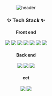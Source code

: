 <div align=center>
  
  ![header](https://capsule-render.vercel.app/api?type=waving&color=auto&height=300&section=header&text=Welcome&fontSize=90)
  
  ### ✨ Tech Stack ✨

  #### Front end
  <a><img src="https://img.shields.io/badge/HTML5-E34F26?style=flat-square&logo=HTML5&logoColor=white"/></a>
  <a><img src="https://img.shields.io/badge/CSS3-1572B6?style=flat-square&logo=CSS3&logoColor=white"/></a>
  <a><img src="https://img.shields.io/badge/JypeScript-F7DF1E?style=flat-square&logo=JavaScript&logoColor=white"/></a>
  <a><img src="https://img.shields.io/badge/Typescript-3178C6?style=flat-square&logo=Typescript&logoColor=white"/></a>
  <a><img src="https://img.shields.io/badge/Vue.js-4FC08D?style=flat-square&logo=Vue.js&logoColor=white"/></a>
  <a><img src="https://img.shields.io/badge/React-61DAFB?style=flat-square&logo=React&logoColor=white"/></a>
  <a><img src="https://img.shields.io/badge/Next.js-000000?style=flat-square&logo=Next.js&logoColor=white"/></a>

  #### Back end
  <a><img src="https://img.shields.io/badge/Python-3776AB?style=flat-square&logo=Python&logoColor=white"/></a>
  <a><img src="https://img.shields.io/badge/Django-092E20?style=flat-square&logo=Django&logoColor=white"/></a>
  <a><img src="https://img.shields.io/badge/Java-007396?style=flat-square&logo=Java&logoColor=white"/></a>


  #### ect
  <a><img src="https://img.shields.io/badge/Git-F05032?style=flat-square&logo=Git&logoColor=white"/></a>
  <a><img src="https://img.shields.io/badge/Jira-0052CC?style=flat-square&logo=Jira&logoColor=white"/></a>
  
<div/>



<!--
**smingi/smingi** is a ✨ _special_ ✨ repository because its `README.md` (this file) appears on your GitHub profile.

Here are some ideas to get you started:

- 🔭 I’m currently working on ...
- 🌱 I’m currently learning ...
- 👯 I’m looking to collaborate on ...
- 🤔 I’m looking for help with ...
- 💬 Ask me about ...
- 📫 How to reach me: ...
- 😄 Pronouns: ...
- ⚡ Fun fact: ...
-->
